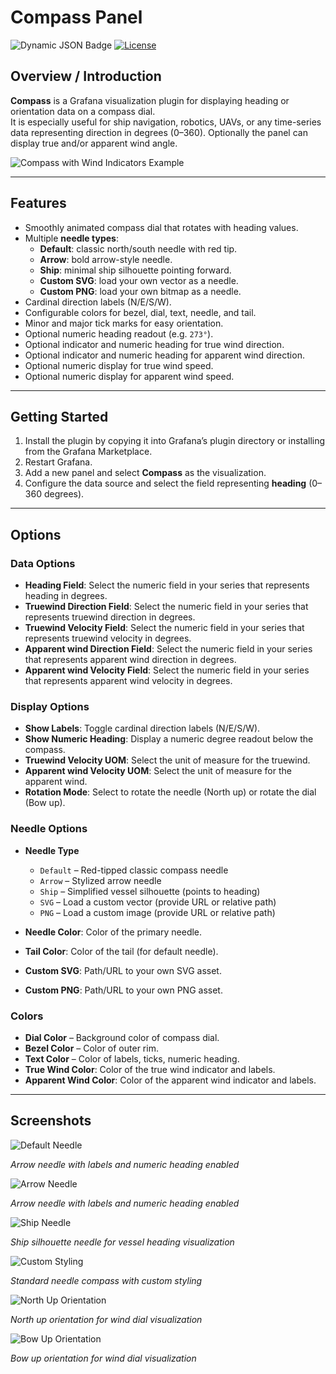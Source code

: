 # Compass Panel

![Dynamic JSON Badge](https://img.shields.io/badge/dynamic/json?logo=grafana&query=$.version&url=https://grafana.com/api/plugins/grafana-compass-panel&label=Marketplace&prefix=v&color=F47A20)
[![License](https://img.shields.io/github/license/OceanDataTools/grafana-compass-panel)](LICENSE)

## Overview / Introduction

**Compass** is a Grafana visualization plugin for displaying heading or orientation data on a compass dial.  
It is especially useful for ship navigation, robotics, UAVs, or any time-series data representing direction in degrees (0–360).
Optionally the panel can display true and/or apparent wind angle.

![Compass with Wind Indicators Example](https://raw.githubusercontent.com/OceanDataTools/grafana-compass-panel/main/src/screenshots/wind-with-spd.png)

---

## Features

- Smoothly animated compass dial that rotates with heading values.
- Multiple **needle types**:
  - **Default**: classic north/south needle with red tip.
  - **Arrow**: bold arrow-style needle.
  - **Ship**: minimal ship silhouette pointing forward.
  - **Custom SVG**: load your own vector as a needle.
  - **Custom PNG**: load your own bitmap as a needle.
- Cardinal direction labels (N/E/S/W).
- Configurable colors for bezel, dial, text, needle, and tail.
- Minor and major tick marks for easy orientation.
- Optional numeric heading readout (e.g. `273°`).
- Optional indicator and numeric heading for true wind direction.
- Optional indicator and numeric heading for apparent wind direction.
- Optional numeric display for true wind speed.
- Optional numeric display for apparent wind speed.

---

## Getting Started

1. Install the plugin by copying it into Grafana’s plugin directory or installing from the Grafana Marketplace.
2. Restart Grafana.
3. Add a new panel and select **Compass** as the visualization.
4. Configure the data source and select the field representing **heading** (0–360 degrees).

---

## Options

### Data Options

- **Heading Field**: Select the numeric field in your series that represents heading in degrees.
- **Truewind Direction Field**: Select the numeric field in your series that represents truewind direction in degrees.
- **Truewind Velocity Field**: Select the numeric field in your series that represents truewind velocity in degrees.
- **Apparent wind Direction Field**: Select the numeric field in your series that represents apparent wind direction in degrees.
- **Apparent wind Velocity Field**: Select the numeric field in your series that represents apparent wind velocity in degrees.

### Display Options

- **Show Labels**: Toggle cardinal direction labels (N/E/S/W).
- **Show Numeric Heading**: Display a numeric degree readout below the compass.
- **Truewind Velocity UOM**: Select the unit of measure for the truewind.
- **Apparent wind Velocity UOM**: Select the unit of measure for the apparent wind.
- **Rotation Mode**: Select to rotate the needle (North up) or rotate the dial (Bow up).

### Needle Options

- **Needle Type**

  - `Default` – Red-tipped classic compass needle
  - `Arrow` – Stylized arrow needle
  - `Ship` – Simplified vessel silhouette (points to heading)
  - `SVG` – Load a custom vector (provide URL or relative path)
  - `PNG` – Load a custom image (provide URL or relative path)

- **Needle Color**: Color of the primary needle.
- **Tail Color**: Color of the tail (for default needle).
- **Custom SVG**: Path/URL to your own SVG asset.
- **Custom PNG**: Path/URL to your own PNG asset.

### Colors

- **Dial Color** – Background color of compass dial.
- **Bezel Color** – Color of outer rim.
- **Text Color** – Color of labels, ticks, numeric heading.
- **True Wind Color**: Color of the true wind indicator and labels.
- **Apparent Wind Color**: Color of the apparent wind indicator and labels.

---

## Screenshots

![Default Needle](https://raw.githubusercontent.com/OceanDataTools/grafana-compass-panel/main/src/screenshots/compass-with-needle.png)

_Arrow needle with labels and numeric heading enabled_

![Arrow Needle](https://raw.githubusercontent.com/OceanDataTools/grafana-compass-panel/main/src/screenshots/compass-with-arrow.png)

_Arrow needle with labels and numeric heading enabled_

![Ship Needle](https://raw.githubusercontent.com/OceanDataTools/grafana-compass-panel/main/src/screenshots/compass-with-ship-profile.png)

_Ship silhouette needle for vessel heading visualization_

![Custom Styling](https://raw.githubusercontent.com/OceanDataTools/grafana-compass-panel/main/src/screenshots/compass-with-custom-styling.png)

_Standard needle compass with custom styling_

![North Up Orientation](https://raw.githubusercontent.com/OceanDataTools/grafana-compass-panel/main/src/screenshots/wind-with-spd.png)

_North up orientation for wind dial visualization_

![Bow Up Orientation](https://raw.githubusercontent.com/OceanDataTools/grafana-compass-panel/main/src/screenshots/wind-without-spd.png)

_Bow up orientation for wind dial visualization_

